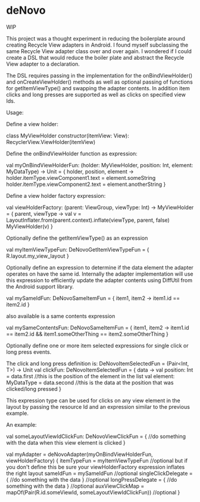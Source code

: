 # deNovo

WIP

This project was a thought experiment in reducing the boilerplate around creating Recycle View adapters in Android. I found myself subclassing the same Recycle View adapter class over and over again.
I wondered if I could create a DSL that would reduce the boiler plate and abstract the Recycle View adapter to a declaration. 

The DSL requires passing in the implementation for the onBindViewHolder() and onCreateViewHolder() methods as well as optional passing of functions for getItemViewType() and swapping the adapter contents.
In addition item clicks and long presses are supported as well as clicks on specified view Ids.  

Usage:

Define a view holder:

class MyViewHolder constructor(itemView: View): RecyclerView.ViewHolder(itemView)



Define the onBindViewHolder function as expression: 

val myOnBindViewHolderFun: (holder: MyViewHolder, position: Int, element: MyDataType) -> Unit = { holder, position, element ->
    holder.itemType.viewComponent1.text = element.someString
    holder.itemType.viewComponent2.text = element.anotherString
}



Define a view holder factory expression:

val viewHolderFactory: (parent: ViewGroup, viewType: Int) -> MyViewHolder = { parent, viewType ->
    val v = LayoutInflater.from(parent.context).inflate(viewType, parent, false)
    MyViewHolder(v)
}



Optionally define the getItemViewType() as an expression

val myItemViewTypeFun: DeNovoGetItemViewTypeFun = { R.layout.my_view_layout }



Optionally define an expression to determine if the data element the adapter operates on  have the same id.
Internally the adapter implementation will use this expression to efficiently update the adapter contents using DiffUtil from the Android support library.

val mySameIdFun: DeNovoSameItemFun<MyDataType> = { item1, item2 -> item1.id == item2.id }

also available is a same contents expression

val mySameContentsFun: DeNovoSameItemFun<MyDataType> = { item1, item2 -> item1.id == item2.id  && item1.someOtherThing == item2.someOtherThing }



Optionally define one or more item selected expressions for single click or long press events.

The click and long press definition is: DeNovoItemSelectedFun<T> = (Pair<Int, T>) -> Unit
val clickFun: DeNovoItemSelectedFun<T> = { data ->
    val position: Int = data.first //this is the position of the element in the list
    val element: MyDataType = data.second //this is the data at the position that was clicked/long pressed
}



This expression type can be used for clicks on any view element in the layout by passing the resource Id and an expression similar to the previous example.



An example:

val someLayoutViewIdClickFun: DeNovoViewClickFun<MyDataType> = { //do something with the data when this view element is clicked }

val myAdapter = deNovoAdapter(myOnBindViewHolderFun, viewHolderFactory) {
    itemTypeFun = myItemViewTypeFun                                             //optional but if you don't define this be sure your viewHolderFactory expression inflates the right layout
    sameIdFun = mySameIdFun                                                     //optional
    singleClickDelegate = { //do something with the data }                      //optional
    longPressDelegate = { //do something with the data }                        //optional
    auxViewClickMap = mapOf(Pair(R.id.someViewId, someLayoutViewIdClickFun))    //optional
}
